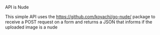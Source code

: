 API is Nude

This simple API uses the https://github.com/koyachi/go-nude/ package to receive a POST request on a form and returns a JSON that informs if the uploaded image is a nude
